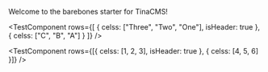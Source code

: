 Welcome to the barebones starter for TinaCMS!

<TestComponent
  rows={[
    { celss: ["Three", "Two", "One"], isHeader: true },
    { celss: ["C", "B", "A"] }
  ]}
/>

<TestComponent rows={[{ celss: [1, 2, 3], isHeader: true }, { celss: [4, 5, 6] }]} />
